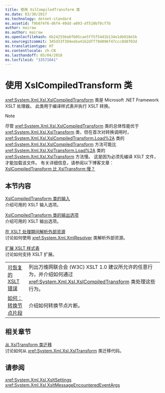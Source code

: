```yaml
---
title: 使用 XslCompiledTransform 类
ms.date: 03/30/2017
ms.technology: dotnet-standard
ms.assetid: f9b074f6-d6f4-49dd-a093-df510bf0cf7b
author: mairaw
ms.author: mairaw
ms.openlocfilehash: 6b242556e6fb05cae5ff5f54d1b134e1db918e5b
ms.sourcegitcommit: 3d5d33f384eeba41b2dff79d096f47ccc8d8f03d
ms.translationtype: HT
ms.contentlocale: zh-CN
ms.lasthandoff: 05/04/2018
ms.locfileid: "33571041"
---
```

# <a name="using-the-xslcompiledtransform-class"></a>使用 XslCompiledTransform 类
<xref:System.Xml.Xsl.XslCompiledTransform> 类是 Microsoft .NET Framework XSLT 处理器。 此类用于编译样式表并执行 XSLT 转换。  
  
> [!NOTE]
>  尽管 <xref:System.Xml.Xsl.XslCompiledTransform> 类的总体性能优于 <xref:System.Xml.Xsl.XslTransform> 类，但在首次对转换调用时，<xref:System.Xml.Xsl.XslCompiledTransform.Load%2A> 类的 <xref:System.Xml.Xsl.XslCompiledTransform> 方法可能比 <xref:System.Xml.Xsl.XslTransform.Load%2A> 类的 <xref:System.Xml.Xsl.XslTransform> 方法慢。 这是因为必须先编译 XSLT 文件，才能加载该文件。 有关详细信息，请参阅以下博客文章：[XslCompiledTransform 比 XslTransform 慢？](https://blogs.msdn.microsoft.com/antosha/2006/07/16/xslcompiledtransform-slower-than-xsltransform/)  
  
## <a name="in-this-section"></a>本节内容  
 [XslCompiledTransform 类的输入](../../../../docs/standard/data/xml/inputs-to-the-xslcompiledtransform-class.md)  
 介绍可用的 XSLT 输入选项。  
  
 [XslCompiledTransform 类的输出选项](../../../../docs/standard/data/xml/output-options-on-the-xslcompiledtransform-class.md)  
 介绍可用的 XSLT 输出选项。  
  
 [在 XSLT 处理期间解析外部资源](../../../../docs/standard/data/xml/resolving-external-resources-during-xslt-processing.md)  
 讨论如何使用 <xref:System.Xml.XmlResolver> 类解析外部资源。  
  
 [扩展 XSLT 样式表](../../../../docs/standard/data/xml/extending-xslt-style-sheets.md)  
 讨论如何支持 XSLT 扩展。  
  
|||  
|-|-|  
|[可恢复的 XSLT 错误](../../../../docs/standard/data/xml/recoverable-xslt-errors.md)|列出万维网联合会 (W3C) XSLT 1.0 建议所允许的任意行为，并介绍如何通过 <xref:System.Xml.Xsl.XslCompiledTransform> 类处理这些行为。|  
|[如何：转换节点片段](../../../../docs/standard/data/xml/how-to-transform-a-node-fragment.md)|介绍如何转换节点片断。|  
  
## <a name="related-sections"></a>相关章节  
 [从 XslTransform 类迁移](../../../../docs/standard/data/xml/migrating-from-the-xsltransform-class.md)  
 讨论如何从 <xref:System.Xml.Xsl.XslTransform> 类迁移代码。  
  
## <a name="see-also"></a>请参阅  
 <xref:System.Xml.Xsl.XsltSettings>  
 <xref:System.Xml.Xsl.XsltMessageEncounteredEventArgs>
